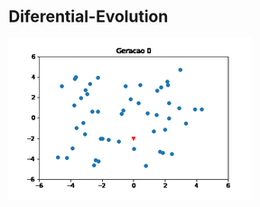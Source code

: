 # Diferential-Evolution
![](https://github.com/eriksonsantos/Diferential-Evolution/blob/main/gif.gif)
